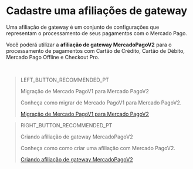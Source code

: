 # Cadastre uma afiliações de gateway

Uma afiliação de gateway é um conjunto de configurações que representam o processamento de seus pagamentos com o Mercado Pago.

Você poderá utilizar a **afiliação de gateway MercadoPagoV2** para o processamento de pagamentos com Cartão de Crédito, Cartão de Débito, Mercado Pago Offline e Checkout Pro.

&nbsp;

> LEFT_BUTTON_RECOMMENDED_PT
>
> Migração de Mercado PagoV1 para Mercado PagoV2
>
> Conheça como migrar de Mercado PagoV1 para Mercado PagoV2.
>
> [Migração de Mercado PagoV1 para Mercado PagoV2](https://www.mercadopago[FAKER][URL][DOMAIN]/developers/pt/guides/plugins/unofficial/vtex/mp1-mp2-migration)

> RIGHT_BUTTON_RECOMMENDED_PT
>
> Criando afiliação de gateway MercadoPagoV2
>
> Conheça como como criar uma afiliação com Mercado PagoV2.
>
> [Criando afiliação de gateway MercadoPagoV2](https://www.mercadopago[FAKER][URL][DOMAIN]/developers/pt/guides/plugins/unofficial/vtex/mpv2-affiliation)